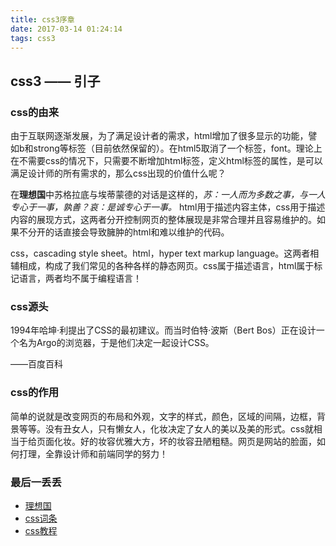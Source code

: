 ```yaml
---
title: css3序章
date: 2017-03-14 01:24:14
tags: css3
---
```

## css3 —— 引子
### css的由来

由于互联网逐渐发展，为了满足设计者的需求，html增加了很多显示的功能，譬如b和strong等标签（目前依然保留的）。在html5取消了一个标签，font。理论上在不需要css的情况下，只需要不断增加html标签，定义html标签的属性，是可以满足设计师的所有需求的，那么css出现的价值什么呢？

在**理想国**中苏格拉底与埃蒂蒙德的对话是这样的，*苏：一人而为多数之事，与一人专心于一事，孰善？哀：是诚专心于一事。* html用于描述内容主体，css用于描述内容的展现方式，这两者分开控制网页的整体展现是非常合理并且容易维护的。如果不分开的话直接会导致臃肿的html和难以维护的代码。

css，cascading style sheet。html，hyper text markup language。这两者相辅相成，构成了我们常见的各种各样的静态网页。css属于描述语言，html属于标记语言，两者均不属于编程语言！

### css源头

1994年哈坤·利提出了CSS的最初建议。而当时伯特·波斯（Bert Bos）正在设计一个名为Argo的浏览器，于是他们决定一起设计CSS。

——百度百科

### css的作用

简单的说就是改变网页的布局和外观，文字的样式，颜色，区域的间隔，边框，背景等等。没有丑女人，只有懒女人，化妆决定了女人的美以及美的形式。css就相当于给页面化妆。好的妆容优雅大方，坏的妆容丑陋粗糙。网页是网站的脸面，如何打理，全靠设计师和前端同学的努力！

### 最后一丢丢

* [理想国](https://yuedu.baidu.com/ebook/27510ef7a45177232e60a21d?fr=aladdin&key=%E7%90%86%E6%83%B3%E5%9B%BD)
* [css词条](http://baike.baidu.com/item/CSS/5457)
* [css教程](http://www.runoob.com/css/css-tutorial.html)


